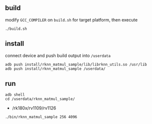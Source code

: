 ## build

modify `GCC_COMPILER` on `build.sh` for target platform, then execute

```
./build.sh
```

## install

connect device and push build output into `/userdata`

```
adb push install/rknn_matmul_sample/lib/librknn_utils.so /usr/lib
adb push install/rknn_matmul_sample /userdata/
```

## run

```
adb shell
cd /userdata/rknn_matmul_sample/
```

- /rk180x/rv1109/rv1126
```
./bin/rknn_matmul_sample 256 4096
```
